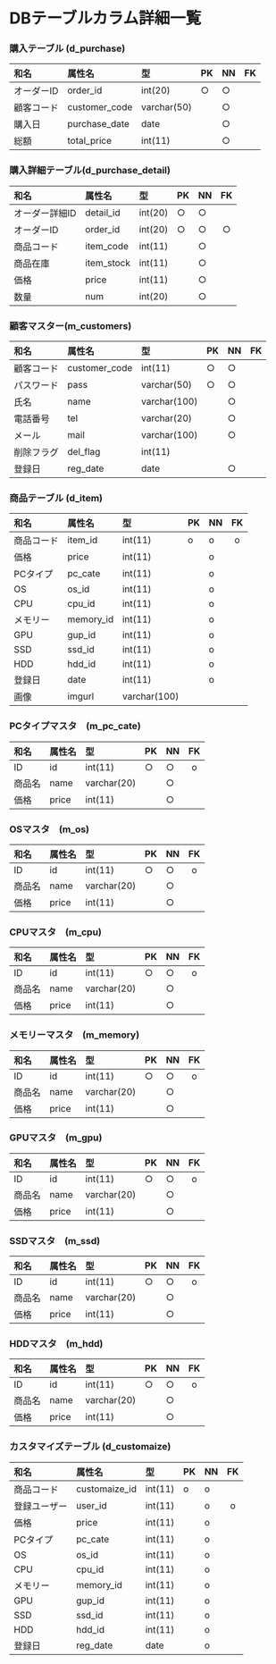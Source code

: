 # DBテーブルカラム詳細一覧

### 購入テーブル (d_purchase)
|和名|属性名|型|PK|NN|FK|
|:---|:---|:---|:---|:---|:---:|
|オーダーID|order_id|int(20)|○|○||
|顧客コード|customer_code|varchar(50)||○||
|購入日|purchase_date|date||○||
|総額|total_price|int(11)||○||

### 購入詳細テーブル(d_purchase_detail)
|和名|属性名|型|PK|NN|FK|
|:---|:---|:---|:---|:---|:---:|
|オーダー詳細ID|detail_id|int(20)|○|○||
|オーダーID|order_id|int(20)|○|○|○|
|商品コード|item_code|int(11)||○||
|商品在庫|item_stock|int(11)||○||
|価格|price|int(11)||○||
|数量|num|int(20)||○||

### 顧客マスター(m_customers)
|和名|属性名|型|PK|NN|FK|
|:---|:---|:---|:---|:---|:---:|
|顧客コード|customer_code|int(11)|○|○||
|パスワード|pass|varchar(50)|○|○||
|氏名|name|varchar(100)||○||
|電話番号|tel|varchar(20)||○||
|メール|mail|varchar(100)||○||
|削除フラグ|del_flag|int(11)||||
|登録日|reg_date|date||○||

### 商品テーブル (d_item)
|和名|属性名|型|PK|NN|FK|
|:---|:---|:---|:---|:---|:---:|
|商品コード|item_id|int(11)|o|o|o|
|価格|price|int(11)||o||
|PCタイプ|pc_cate|int(11)||o||
|OS|os_id|int(11)||o||
|CPU|cpu_id|int(11)||o||
|メモリー|memory_id|int(11)||o||
|GPU|gup_id|int(11)||o||
|SSD|ssd_id|int(11)||o||
|HDD|hdd_id|int(11)||o||
|登録日|date|int(11)||o||
|画像|imgurl|varchar(100)||||

### PCタイプマスタ　(m_pc_cate)
|和名|属性名|型|PK|NN|FK|
|:---|:---|:---|:---|:---|:---:|
|ID|id|int(11)|○|○|o|
|商品名|name|varchar(20)||○||
|価格|price|int(11)||○||

### OSマスタ　(m_os)
|和名|属性名|型|PK|NN|FK|
|:---|:---|:---|:---|:---|:---:|
|ID|id|int(11)|○|○|o|
|商品名|name|varchar(20)||○||
|価格|price|int(11)||○||

### CPUマスタ　(m_cpu)
|和名|属性名|型|PK|NN|FK|
|:---|:---|:---|:---|:---|:---:|
|ID|id|int(11)|○|○|o|
|商品名|name|varchar(20)||○||
|価格|price|int(11)||○||

### メモリーマスタ　(m_memory)
|和名|属性名|型|PK|NN|FK|
|:---|:---|:---|:---|:---|:---:|
|ID|id|int(11)|○|○|o|
|商品名|name|varchar(20)||○||
|価格|price|int(11)||○||

### GPUマスタ　(m_gpu)
|和名|属性名|型|PK|NN|FK|
|:---|:---|:---|:---|:---|:---:|
|ID|id|int(11)|○|○|o|
|商品名|name|varchar(20)||○||
|価格|price|int(11)||○||

### SSDマスタ　(m_ssd)
|和名|属性名|型|PK|NN|FK|
|:---|:---|:---|:---|:---|:---:|
|ID|id|int(11)|○|○|o|
|商品名|name|varchar(20)||○||
|価格|price|int(11)||○||

### HDDマスタ　(m_hdd)
|和名|属性名|型|PK|NN|FK|
|:---|:---|:---|:---|:---|:---:|
|ID|id|int(11)|○|○|o|
|商品名|name|varchar(20)||○||
|価格|price|int(11)||○||

### カスタマイズテーブル (d_customaize)
|和名|属性名|型|PK|NN|FK|
|:---|:---|:---|:---|:---|:---:|
|商品コード|customaize_id|int(11)|o|o||
|登録ユーザー|user_id|int(11)||o|o|
|価格|price|int(11)||o||
|PCタイプ|pc_cate|int(11)||o||
|OS|os_id|int(11)||o||
|CPU|cpu_id|int(11)||o||
|メモリー|memory_id|int(11)||o||
|GPU|gup_id|int(11)||o||
|SSD|ssd_id|int(11)||o||
|HDD|hdd_id|int(11)||o||
|登録日|reg_date|date||o||

